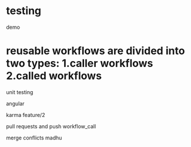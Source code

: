 # testing
demo

reusable workflows are divided into two types: 1.caller workflows
                                               2.called workflows
=======
unit testing



angular

karma
feature/2



pull requests and push workflow_call

merge conflicts
madhu
